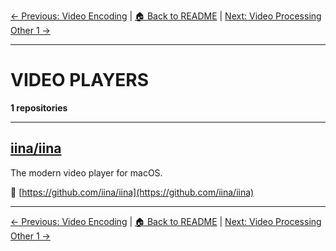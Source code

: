 [← Previous: Video Encoding](video-encoding.txt) | [🏠 Back to README](../README.md) | [Next: Video Processing Other 1 →](video-processing-other-1.txt)

---

# VIDEO PLAYERS

**1 repositories**

---

## [iina/iina](https://github.com/iina/iina)

The modern video player for macOS.

🔗 [https://github.com/iina/iina](https://github.com/iina/iina)

---


[← Previous: Video Encoding](video-encoding.txt) | [🏠 Back to README](../README.md) | [Next: Video Processing Other 1 →](video-processing-other-1.txt)
